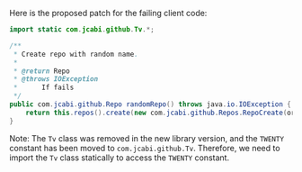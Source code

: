 Here is the proposed patch for the failing client code:

```java
import static com.jcabi.github.Tv.*;

/**
 * Create repo with random name.
 *
 * @return Repo
 * @throws IOException
 * 		If fails
 */
public com.jcabi.github.Repo randomRepo() throws java.io.IOException {
    return this.repos().create(new com.jcabi.github.Repos.RepoCreate(org.apache.commons.lang3.RandomStringUtils.randomAlphanumeric(TWENTY), true));
}
```

Note: The `Tv` class was removed in the new library version, and the `TWENTY` constant has been moved to `com.jcabi.github.Tv`. Therefore, we need to import the `Tv` class statically to access the `TWENTY` constant.